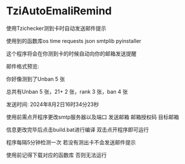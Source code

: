 # TziAutoEmaliRemind
使用Tzichecker测到卡时自动发送邮件提示

使用到的函数库os time requests json smtplib pyinstaller

这个程序将会在你测到卡的时候自动向你的邮箱发送提醒

邮件格式预览:

  你好像测到了Unban 5 张
  
  总共有Unban 5 张，21+ 2 张，rank 3 张，ban 4 张
  
  发送时间: 2024年8月2日16时34分23秒
  
使用前需点开程序更改smtp服务器以及端口 发送邮箱 邮箱授权码 目标邮箱

信息更改完毕后点击build.bat进行编译 双击点开程序即可运行

程序每隔5分钟检测一次 若没有测出卡不会发送邮件提示

使用前记得下载对应的函数库 否则无法运行
